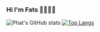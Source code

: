 ### Hi I'm Fats 🐱‍💻🐱‍💻
![Phat's GitHub stats](https://github-readme-stats.vercel.app/api?username=PhatNguyen2k2&theme=tokyonight&show_icons=true)
[![Top Langs](https://github-readme-stats.vercel.app/api/top-langs/?username=PhatNguyen2k2&layout=tokyonight)](https://github.com/PhatNguyen2k2/github-readme-stats)
